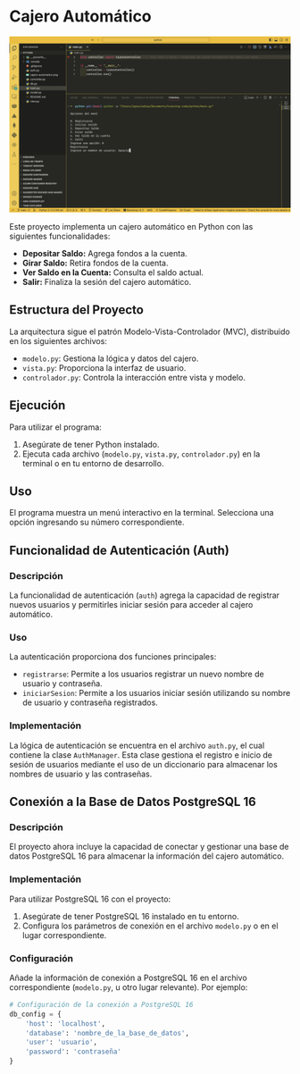 # Cajero Automático

![Cajero Automático](cajero-automatico.png)

Este proyecto implementa un cajero automático en Python con las siguientes funcionalidades:

- **Depositar Saldo:** Agrega fondos a la cuenta.
- **Girar Saldo:** Retira fondos de la cuenta.
- **Ver Saldo en la Cuenta:** Consulta el saldo actual.
- **Salir:** Finaliza la sesión del cajero automático.

## Estructura del Proyecto

La arquitectura sigue el patrón Modelo-Vista-Controlador (MVC), distribuido en los siguientes archivos:

- `modelo.py`: Gestiona la lógica y datos del cajero.
- `vista.py`: Proporciona la interfaz de usuario.
- `controlador.py`: Controla la interacción entre vista y modelo.

## Ejecución

Para utilizar el programa:

1. Asegúrate de tener Python instalado.
2. Ejecuta cada archivo (`modelo.py`, `vista.py`, `controlador.py`) en la terminal o en tu entorno de desarrollo.

## Uso

El programa muestra un menú interactivo en la terminal. Selecciona una opción ingresando su número correspondiente.


## Funcionalidad de Autenticación (Auth)

### Descripción

La funcionalidad de autenticación (`auth`) agrega la capacidad de registrar nuevos usuarios y permitirles iniciar sesión para acceder al cajero automático.

### Uso

La autenticación proporciona dos funciones principales:

- `registrarse`: Permite a los usuarios registrar un nuevo nombre de usuario y contraseña.
- `iniciarSesion`: Permite a los usuarios iniciar sesión utilizando su nombre de usuario y contraseña registrados.

### Implementación

La lógica de autenticación se encuentra en el archivo `auth.py`, el cual contiene la clase `AuthManager`. Esta clase gestiona el registro e inicio de sesión de usuarios mediante el uso de un diccionario para almacenar los nombres de usuario y las contraseñas.


## Conexión a la Base de Datos PostgreSQL 16

### Descripción

El proyecto ahora incluye la capacidad de conectar y gestionar una base de datos PostgreSQL 16 para almacenar la información del cajero automático.

### Implementación

Para utilizar PostgreSQL 16 con el proyecto:

1. Asegúrate de tener PostgreSQL 16 instalado en tu entorno.
2. Configura los parámetros de conexión en el archivo `modelo.py` o en el lugar correspondiente.

### Configuración

Añade la información de conexión a PostgreSQL 16 en el archivo correspondiente (`modelo.py`, u otro lugar relevante). Por ejemplo:

```python
# Configuración de la conexión a PostgreSQL 16
db_config = {
    'host': 'localhost',
    'database': 'nombre_de_la_base_de_datos',
    'user': 'usuario',
    'password': 'contraseña'
}
